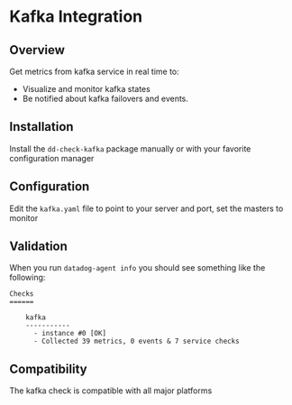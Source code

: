 # Kafka Integration

## Overview

Get metrics from kafka service in real time to:

* Visualize and monitor kafka states
* Be notified about kafka failovers and events.

## Installation

Install the `dd-check-kafka` package manually or with your favorite configuration manager

## Configuration

Edit the `kafka.yaml` file to point to your server and port, set the masters to monitor

## Validation

When you run `datadog-agent info` you should see something like the following:

    Checks
    ======

        kafka
        -----------
          - instance #0 [OK]
          - Collected 39 metrics, 0 events & 7 service checks

## Compatibility

The kafka check is compatible with all major platforms
